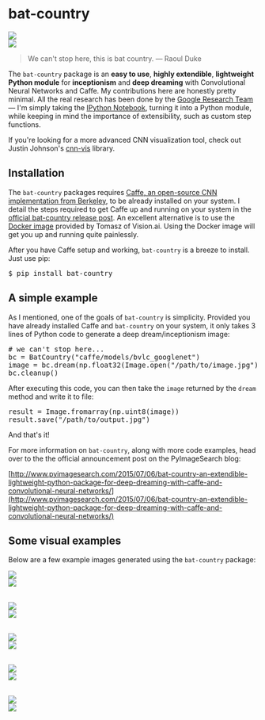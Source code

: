 # bat-country
<img src="initial_images/fear_and_loathing/fal_01.jpg?raw=true" style="max-width: 300px;"/><br/>
<img src="examples/output/fear_and_loathing/conv2_3x3_fal_01.jpg?raw=true" style="max-width: 300px;"/>
> We can't stop here, this is bat country. &mdash; Raoul Duke

The `bat-country` package is an **easy to use**, **highly extendible**, **lightweight Python module** for **inceptionism** and **deep dreaming** with Convolutional Neural Networks and Caffe. My contributions here are honestly pretty minimal. All the real research has been done by the [Google Research Team](http://googleresearch.blogspot.com/2015/06/inceptionism-going-deeper-into-neural.html) &mdash; I'm simply taking the [IPython Notebook](https://github.com/google/deepdream/blob/master/dream.ipynb), turning it into a Python module, while keeping in mind the importance of extensibility, such as custom step functions.

If you're looking for a more advanced CNN visualization tool, check out Justin Johnson's [cnn-vis](https://github.com/jcjohnson/cnn-vis) library.

## Installation
The `bat-country` packages requires [Caffe, an open-source CNN implementation from Berkeley](http://caffe.berkeleyvision.org/), to be already installed on your system. I detail the steps required to get Caffe up and running on your system in the [official bat-country release post](http://www.pyimagesearch.com/2015/07/06/bat-country-an-extendible-lightweight-python-package-for-deep-dreaming-with-caffe-and-convolutional-neural-networks/). An excellent alternative is to use the [Docker image](https://github.com/VISIONAI/clouddream) provided by Tomasz of Vision.ai. Using the Docker image will get you up and running quite painlessly.

After you have Caffe setup and working, `bat-country` is a breeze to install. Just use pip:

<pre>$ pip install bat-country</pre>

## A simple example
As I mentioned, one of the goals of `bat-country` is simplicity. Provided you have already installed Caffe and `bat-country` on your system, it only takes 3 lines of Python code to generate a deep dream/inceptionism image:

<pre># we can't stop here...
bc = BatCountry("caffe/models/bvlc_googlenet")
image = bc.dream(np.float32(Image.open("/path/to/image.jpg")))
bc.cleanup()</pre>

After executing this code, you can then take the `image` returned by the `dream` method and write it to file:

<pre>result = Image.fromarray(np.uint8(image))
result.save("/path/to/output.jpg")</pre>

And that's it!

For more information on `bat-country`, along with more code examples, head over to the the official announcement post on the PyImageSearch blog:

[http://www.pyimagesearch.com/2015/07/06/bat-country-an-extendible-lightweight-python-package-for-deep-dreaming-with-caffe-and-convolutional-neural-networks/](http://www.pyimagesearch.com/2015/07/06/bat-country-an-extendible-lightweight-python-package-for-deep-dreaming-with-caffe-and-convolutional-neural-networks/)

## Some visual examples
Below are a few example images generated using the `bat-country` package:

<img src="initial_images/fear_and_loathing/fal_03.jpg?raw=true" style="max-width: 500px;"/><br/>
<img src="examples/output/fear_and_loathing/inception_4c_output_fal_03.jpg?raw=true" style="max-width: 500px;"/><br/><br/>

<img src="initial_images/the_matrix/matrix_01.jpg?raw=true" style="max-width: 500px;"/><br/>
<img src="examples/output/the_matrix/conv2_3x3_matrix_01.jpg?raw=true" style="max-width: 500px;"/><br/><br/>

<img src="initial_images/jurassic_park/jp_06.jpg?raw=true" style="max-width: 500px;"/><br/>
<img src="examples/output/jurassic_park/conv2_3x3_jp_06.jpg?raw=true" style="max-width: 500px;"/><br/><br/>

<img src="initial_images/jurassic_park/jp_01.jpg?raw=true" style="max-width: 500px;"/><br/>
<img src="examples/output/jurassic_park/conv2_3x3_jp_01.jpg?raw=true" style="max-width: 500px;"/><br/><br/>

<img src="initial_images/jurassic_park/jp_03.jpg?raw=true" style="max-width: 500px;"/><br/>
<img src="examples/output/jurassic_park/conv2_3x3_jp_03.jpg?raw=true" style="max-width: 500px;"/><br/><br/>